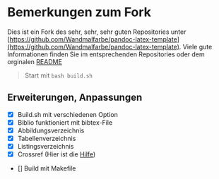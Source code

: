 # Bemerkungen zum Fork

Dies ist ein Fork des sehr, sehr, sehr guten Repositories unter [https://github.com/Wandmalfarbe/pandoc-latex-template](https://github.com/Wandmalfarbe/pandoc-latex-template). Viele gute Informationen finden Sie im entsprechenden Repositories oder dem orginalen [README](./README_org.md)

> Start mit `bash build.sh`


## Erweiterungen, Anpassungen

* [x] Build.sh mit verschiedenen Option
* [x] Biblio funktioniert mit bibtex-File
* [x] Abbildungsverzeichnis
* [x] Tabellenverzeichnis
* [x] Listingsverzeichnis
* [x] Crossref (Hier ist die [Hilfe](https://lierdakil.github.io/pandoc-crossref/#latex-customization))
* [] Build mit Makefile